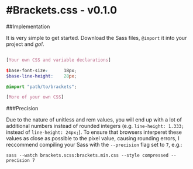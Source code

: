 #Brackets.css - v0.1.0
============

##Implementation

It is very simple to get started. Download the Sass files, `@import` it into your project and _go!_.

```scss

[Your own CSS and variable declarations]

$base-font-size:      18px;
$base-line-height:    28px;

@import "path/to/brackets";

[More of your own CSS]
```

###Precision

Due to the nature of unitless and rem values, you will end up with a lot of additional numbers instead of rounded integers (e.g. `line-height: 1.333;` instead of `line-height: 24px;`).  To ensure that browsers interperet these values as close as possible to the pixel value, causing rounding errors, I reccommend compiling your Sass with the `--precision` flag set to `7`, e.g.:

    sass --watch brackets.scss:brackets.min.css --style compressed --precision 7

